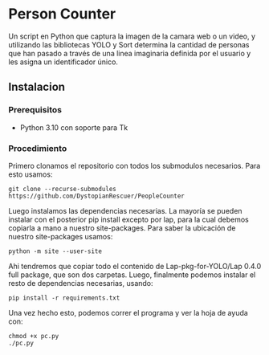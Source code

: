 # Person Counter

Un script en Python que captura la imagen de la camara web o un video, y utilizando las bibliotecas YOLO y Sort determina la cantidad de personas que han pasado a través de una linea imaginaria definida por el usuario y les asigna un identificador único.

## Instalacion

### Prerequisitos
- Python 3.10 con soporte para Tk

### Procedimiento
Primero clonamos el repositorio con todos los submodulos necesarios. Para esto usamos:
```
git clone --recurse-submodules https://github.com/DystopianRescuer/PeopleCounter
```
Luego instalamos las dependencias necesarias. La mayoría se pueden instalar con el posterior pip install excepto por lap, para la cual debemos copiarla a mano a nuestro site-packages. Para saber la ubicación de nuestro site-packages usamos:
```
python -m site --user-site
```
Ahi tendremos que copiar todo el contenido de Lap-pkg-for-YOLO/Lap 0.4.0 full package, que son dos carpetas.
Luego, finalmente podemos instalar el resto de dependencias necesarias, usando:
```
pip install -r requirements.txt
```

Una vez hecho esto, podemos correr el programa y ver la hoja de ayuda con:
```
chmod +x pc.py
./pc.py
```
